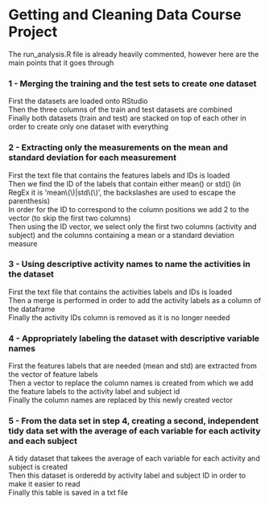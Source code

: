 
# Getting and Cleaning Data Course Project

The run_analysis.R file is already heavily commented, however here are the main points that it goes through



### 1 - Merging the training and the test sets to create one dataset

First the datasets are loaded onto RStudio  
Then the three columns of the train and test datasets are combined  
Finally both datasets (train and test) are stacked on top of each other in order to create only one dataset with everything  



### 2 - Extracting only the measurements on the mean and standard deviation for each measurement

First the text file that contains the features labels and IDs is loaded  
Then we find the ID of the labels that contain either mean() or std() (in RegEx it is 'mean\\(\\)|std\\(\\)', the backslashes are used to escape the parenthesis)  
In order for the ID to correspond to the column positions we add 2 to the vector (to skip the first two columns)  
Then using the ID vector, we select only the first two columns (activity and subject) and the columns containing a mean or a standard deviation measure  



### 3 - Using descriptive activity names to name the activities in the dataset

First the text file that contains the activities labels and IDs is loaded  
Then a merge is performed in order to add the activity labels as a column of the dataframe  
Finally the activity IDs column is removed as it is no longer needed  



### 4 - Appropriately labeling the dataset with descriptive variable names

First the features labels that are needed (mean and std) are extracted from the vector of feature labels  
Then a vector to replace the column names is created from which we add the feature labels to the activity label and subject id  
Finally the column names are replaced by this newly created vector  



### 5 - From the data set in step 4, creating a second, independent tidy data set with the average of each variable for each activity and each subject

A tidy dataset that takees the average of each variable for each activity and subject is created  
Then this dataset is orderedd by activity label and subject ID in order to make it easier to read  
Finally this table is saved in a txt file  
